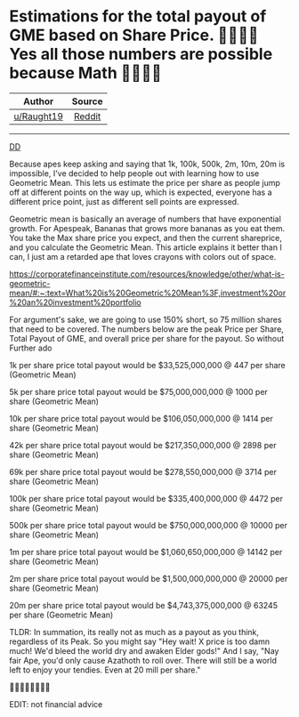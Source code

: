 Estimations for the total payout of GME based on Share Price. 🦍🚀🚀🚀 Yes all those numbers are possible because Math 🦍🚀🚀🚀
===============================================================================================================================

| Author       | Source       | 
| :-------------: |:-------------:|
|  [u/Raught19](https://www.reddit.com/user/Raught19/) | [Reddit](https://www.reddit.com/r/GME/comments/m9td6w/estimations_for_the_total_payout_of_gme_based_on/) | 

---

[DD](https://www.reddit.com/r/GME/search?q=flair_name%3A%22DD%22&restrict_sr=1)

Because apes keep asking and saying that 1k, 100k, 500k, 2m, 10m, 20m is impossible, I've decided to help people out with learning how to use Geometric Mean. This lets us estimate the price per share as people jump off at different points on the way up, which is expected, everyone has a different price point, just as different sell points are expressed.

Geometric mean is basically an average of numbers that have exponential growth. For Apespeak, Bananas that grows more bananas as you eat them. You take the Max share price you expect, and then the current shareprice, and you calculate the Geometric Mean. This article explains it better than I can, I just am a retarded ape that loves crayons with colors out of space.

<https://corporatefinanceinstitute.com/resources/knowledge/other/what-is-geometric-mean/#:~:text=What%20is%20Geometric%20Mean%3F,investment%20or%20an%20investment%20portfolio>

For argument's sake, we are going to use 150% short, so 75 million shares that need to be covered. The numbers below are the peak Price per Share, Total Payout of GME, and overall price per share for the payout. So without Further ado

1k per share price total payout would be $33,525,000,000 @ 447 per share (Geometric Mean)

5k per share price total payout would be $75,000,000,000 @ 1000 per share (Geometric Mean)

10k per share price total payout would be $106,050,000,000 @ 1414 per share (Geometric Mean)

42k per share price total payout would be $217,350,000,000 @ 2898 per share (Geometric Mean)

69k per share price total payout would be $278,550,000,000 @ 3714 per share (Geometric Mean)

100k per share price total payout would be $335,400,000,000 @ 4472 per share (Geometric Mean)

500k per share price total payout would be $750,000,000,000 @ 10000 per share (Geometric Mean)

1m per share price total payout would be $1,060,650,000,000 @ 14142 per share (Geometric Mean)

2m per share price total payout would be $1,500,000,000,000 @ 20000 per share (Geometric Mean)

20m per share price total payout would be $4,743,375,000,000 @ 63245 per share (Geometric Mean)

TLDR: In summation, its really not as much as a payout as you think, regardless of its Peak. So you might say "Hey wait! X price is too damn much! We'd bleed the world dry and awaken Elder gods!" And I say, "Nay fair Ape, you'd only cause Azathoth to roll over. There will still be a world left to enjoy your tendies. Even at 20 mill per share."

🦍🚀🚀🚀🦍🚀🚀🚀

EDIT: not financial advice
